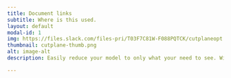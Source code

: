 ```yaml
---
title: Document links
subtitle: Where is this used.
layout: default
modal-id: 1
img: https://files.slack.com/files-pri/T03F7C81W-F088PQTCK/cutplaneopt.gif
thumbnail: cutplane-thumb.png
alt: image-alt
description: Easily reduce your model to only what your need to see. With live feedback every slide of your finger.

---
```

